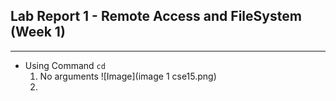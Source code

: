 __Lab Report 1 - Remote Access and FileSystem (Week 1)__
-------------
-------------

- Using Command `cd`
  1) No arguments
      ![Image](image 1 cse15.png)
  2)
